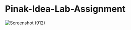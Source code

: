 # Pinak-Idea-Lab-Assignment
![Screenshot (912)](https://github.com/Yash084/Pinak-Idea-Lab-Assignment/assets/91718061/52d636eb-b110-42d0-b9c7-719755f25f11)
